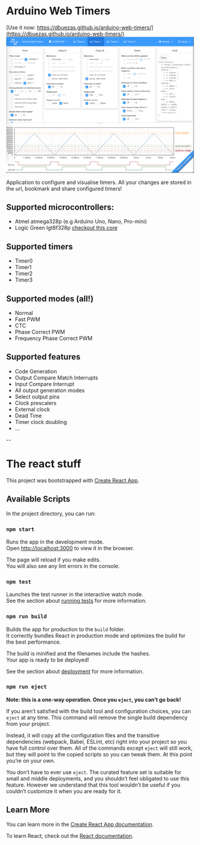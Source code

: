 # Arduino Web Timers
[Use it now: https://dbuezas.github.io/arduino-web-timers/](https://dbuezas.github.io/arduino-web-timers/) 
<img src="./public/screenshot.png" alt="" width="800"/>

Application to configure and visualise timers. All your changes are stored in the url, bookmark and share configured timers!

## Supported microcontrollers:
* Atmel atmega328p  (e.g Arduino Uno, Nano, Pro-mini)
* Logic Green lgt8f328p [checkout this core](https://github.com/dbuezas/lgt8fx)

## Supported timers
* Timer0
* Timer1
* Timer2
* Timer3

## Supported modes (all!)
* Normal 
* Fast PWM 
* CTC 
* Phase Correct PWM
* Frequency Phase Correct PWM

## Supported features
* Code Generation
* Output Compare Match Interrupts
* Input Compare Interrupt
* All output generation modes
* Select output pins
* Clock prescalers
* External clock
* Dead Time
* Timer clock doubling
* ...

--
# The react stuff

This project was bootstrapped with [Create React App](https://github.com/facebook/create-react-app).

## Available Scripts

In the project directory, you can run:

### `npm start`

Runs the app in the development mode.\
Open [http://localhost:3000](http://localhost:3000) to view it in the browser.

The page will reload if you make edits.\
You will also see any lint errors in the console.

### `npm test`

Launches the test runner in the interactive watch mode.\
See the section about [running tests](https://facebook.github.io/create-react-app/docs/running-tests) for more information.

### `npm run build`

Builds the app for production to the `build` folder.\
It correctly bundles React in production mode and optimizes the build for the best performance.

The build is minified and the filenames include the hashes.\
Your app is ready to be deployed!

See the section about [deployment](https://facebook.github.io/create-react-app/docs/deployment) for more information.

### `npm run eject`

**Note: this is a one-way operation. Once you `eject`, you can’t go back!**

If you aren’t satisfied with the build tool and configuration choices, you can `eject` at any time. This command will remove the single build dependency from your project.

Instead, it will copy all the configuration files and the transitive dependencies (webpack, Babel, ESLint, etc) right into your project so you have full control over them. All of the commands except `eject` will still work, but they will point to the copied scripts so you can tweak them. At this point you’re on your own.

You don’t have to ever use `eject`. The curated feature set is suitable for small and middle deployments, and you shouldn’t feel obligated to use this feature. However we understand that this tool wouldn’t be useful if you couldn’t customize it when you are ready for it.

## Learn More

You can learn more in the [Create React App documentation](https://facebook.github.io/create-react-app/docs/getting-started).

To learn React, check out the [React documentation](https://reactjs.org/).
